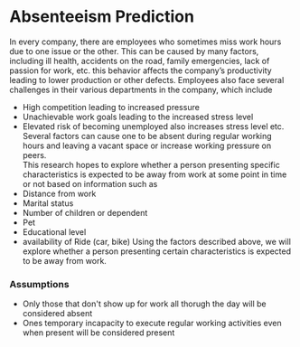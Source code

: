 # Absenteeism Prediction 
In every company, there are employees who sometimes miss work hours due to one issue or the other. This can be caused by many factors, including ill health, accidents on the road, family emergencies, lack of passion for work, etc. this behavior affects the company’s productivity leading to lower production or other defects. Employees also face several challenges in their various departments in the company, which include 
-	High competition leading to increased pressure 
-	Unachievable work goals leading to the increased stress level 
-	Elevated risk of becoming unemployed also increases stress level etc.
Several factors can cause one to be absent during regular working hours and leaving a vacant space or increase working pressure on peers.   
This research hopes to explore whether a person presenting specific characteristics is expected to be away from work at some point in time or not based on information such as 
-	Distance from work
-	Marital status 
-	Number of children or dependent 
-	Pet 
-	Educational level 
-	availability of Ride (car, bike)
Using the factors described above, we will explore whether a person presenting certain characteristics is expected to be away from work. 

### Assumptions
- Only those that don't show up for work all thorugh the day will be considered absent
- Ones temporary incapacity to execute regular working activities even when present will be considered present
